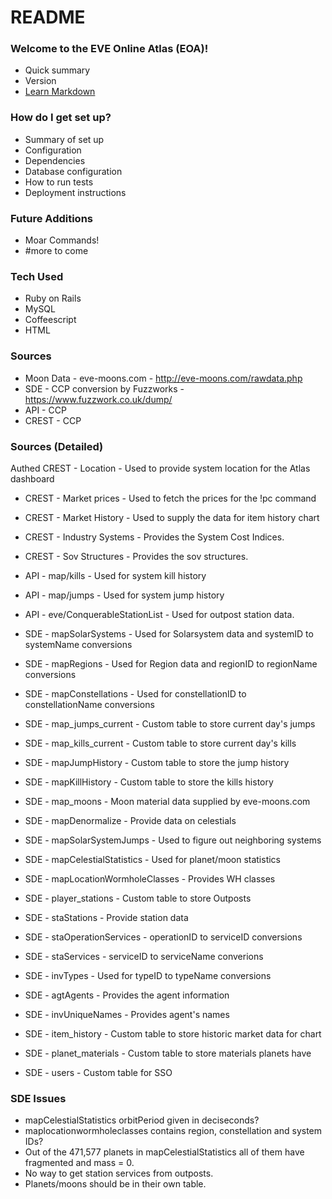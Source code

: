 # README #

### Welcome to the EVE Online Atlas (EOA)!  ###

* Quick summary
* Version
* [Learn Markdown](https://bitbucket.org/tutorials/markdowndemo)

### How do I get set up? ###

* Summary of set up
* Configuration
* Dependencies
* Database configuration
* How to run tests
* Deployment instructions

### Future Additions ###
* Moar Commands!
* #more to come

### Tech Used ###
* Ruby on Rails
* MySQL
* Coffeescript
* HTML

### Sources ###
* Moon Data - eve-moons.com - http://eve-moons.com/rawdata.php
* SDE - CCP conversion by Fuzzworks - https://www.fuzzwork.co.uk/dump/
* API - CCP
* CREST - CCP

### Sources (Detailed) ###
Authed CREST - Location - Used to provide system location for the Atlas dashboard

* CREST - Market prices - Used to fetch the prices for the !pc command
* CREST - Market History - Used to supply the data for item history chart
* CREST - Industry Systems - Provides the System Cost Indices.
* CREST - Sov Structures - Provides the sov structures.

* API - map/kills - Used for system kill history
* API - map/jumps - Used for system jump history
* API - eve/ConquerableStationList - Used for outpost station data.

* SDE - mapSolarSystems - Used for Solarsystem data and systemID to systemName conversions
* SDE - mapRegions - Used for Region data and regionID to regionName conversions
* SDE - mapConstellations - Used for constellationID to constellationName conversions
* SDE - map_jumps_current - Custom table to store current day's jumps
* SDE - map_kills_current - Custom table to store current day's kills
* SDE - mapJumpHistory - Custom table to store the jump history
* SDE - mapKillHistory - Custom table to store the kills history
* SDE - map_moons - Moon material data supplied by eve-moons.com
* SDE - mapDenormalize - Provide data on celestials
* SDE - mapSolarSystemJumps - Used to figure out neighboring systems
* SDE - mapCelestialStatistics - Used for planet/moon statistics
* SDE - mapLocationWormholeClasses - Provides WH classes
* SDE - player_stations - Custom table to store Outposts
* SDE - staStations - Provide station data
* SDE - staOperationServices - operationID to serviceID conversions
* SDE - staServices - serviceID to serviceName converions
* SDE - invTypes - Used for typeID to typeName conversions
* SDE - agtAgents - Provides the agent information
* SDE - invUniqueNames - Provides agent's names
* SDE - item_history - Custom table to store historic market data for chart
* SDE - planet_materials - Custom table to store materials planets have
* SDE - users - Custom table for SSO

### SDE Issues ###
*  mapCelestialStatistics orbitPeriod given in deciseconds?
*  maplocationwormholeclasses contains region, constellation and system IDs?
*  Out of the 471,577 planets in mapCelestialStatistics all of them have fragmented and mass = 0.
*  No way to get station services from outposts.
*  Planets/moons should be in their own table.